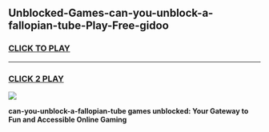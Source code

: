 
## Unblocked-Games-can-you-unblock-a-fallopian-tube-Play-Free-gidoo
<h3>
<a href="https://premium76.site?title=can-you-unblock-a-fallopian-tube&ref=21A">CLICK TO PLAY</a></h3>
<hr>

<h3>
<a href="https://premium76.site?title=can-you-unblock-a-fallopian-tube&ref=21A">CLICK 2 PLAY</a>
  
</h3>

<a href="https://premium76.site?title=can-you-unblock-a-fallopian-tube&ref=21A"><img src="https://clearcache.store/games.png"></a>


**can-you-unblock-a-fallopian-tube games unblocked: Your Gateway to Fun and Accessible Online Gaming**
